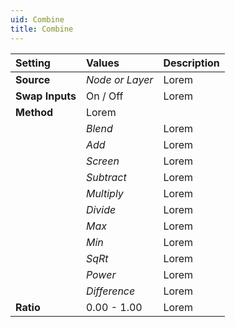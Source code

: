 ```yaml
---
uid: Combine
title: Combine
---
```


| Setting         | Values          | Description |
| :-------------- | :-------------- | :---------- |
| **Source**      | *Node or Layer* | Lorem       |
| **Swap Inputs** | On / Off        | Lorem       |
| **Method**      | Lorem           |
|                 | *Blend*         | Lorem       |
|                 | *Add*           | Lorem       |
|                 | *Screen*        | Lorem       |
|                 | *Subtract*      | Lorem       |
|                 | *Multiply*      | Lorem       |
|                 | *Divide*        | Lorem       |
|                 | *Max*           | Lorem       |
|                 | *Min*           | Lorem       |
|                 | *SqRt*          | Lorem       |
|                 | *Power*         | Lorem       |
|                 | *Difference*    | Lorem       |
| **Ratio**       | 0.00 - 1.00     | Lorem       |



